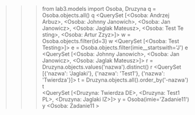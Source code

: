 >>> from lab3.models import Osoba, Druzyna
>>> q = Osoba.objects.all()
>>> q
<QuerySet [<Osoba: Andrzej Arbuz>, <Osoba: Johnny Janowich>, <Osoba: Jan Janowicz>, <Osoba: Jaglak Mateusz>, <Osoba: Test Te
sting>, <Osoba: Artur Zzyz>]>
>>> w = Osoba.objects.filter(id=3)
>>> w
<QuerySet [<Osoba: Test Testing>]>
>>> e = Osoba.objects.filter(imie__startswith='J') 
>>> e
<QuerySet [<Osoba: Johnny Janowich>, <Osoba: Jan Janowicz>, <Osoba: Jaglak Mateusz>]>
>>> r = Druzyna.objects.values('nazwa').distinct()
>>> r
<QuerySet [{'nazwa': 'Jaglaki'}, {'nazwa': 'Test1'}, {'nazwa': 'Twierdza'}]>
>>> t = Druzyna.objects.all().order_by('-nazwa')           
>>> t                                                      
<QuerySet [<Druzyna: Twierdza DE>, <Druzyna: Test1 PL>, <Druzyna: Jaglaki IZ>]>
>>> y = Osoba(imie='Zadanie11')
>>> y
<Osoba: Zadanie11 >
